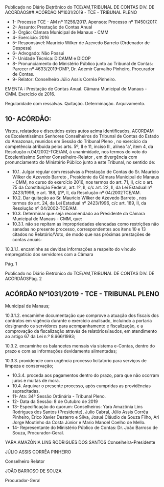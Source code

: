 Publicado  no  Diário  Eletrônico do TCE/AM,TRIBUNAL DE CONTAS DIV. DE ACÓRDÃOS## ACÓRDÃO Nº1031/2019 - TCE - TRIBUNAL PLENO

- 1- Processo TCE - AM nº 11256/2017. Apensos: Processo nº  11450/2017.
- 2- Assunto: Prestação de Contas Anual
- 3- Órgão: Câmara Municipal de Manaus - CMM
- 4- Exercício: 2016
- 5- Responsável: Mauricio Wilker de Azevedo Barreto (Ordenador de Despesa)
- 6- Advogado: Não Possui
- 7- Unidade Técnica: DICAMM e DICOP
- 8- Pronunciamento  do  Ministério  Público  junto  ao  Tribunal  de  Contas: Parecer  nº 4633/2019-DMP, Dr. Ademir Carvalho Pinheiro, Procurador de Contas.
- 9- Relator: Conselheiro Júlio Assis Corrêa Pinheiro.

EMENTA : Prestação  de  Contas  Anual. Câmara Municipal de Manaus - CMM. Exercício de 2016.

Regularidade com ressalvas. Quitação. Determinação. Arquivamento.

## 10-  ACÓRDÃO:

Vistos, relatados e discutidos estes autos acima identificados, ACORDAM os Excelentíssimos Senhores Conselheiros do Tribunal de Contas do Estado do Amazonas, reunidos em Sessão do Tribunal Pleno , no exercício da competência atribuída pelos arts. 5º, II e 11, inciso III, alínea 'a', item 4, da Resolução n.04/2002-TCE/AM, à unanimidade, nos termos do voto do Excelentíssimo Senhor Conselheiro-Relator , em divergência com pronunciamento do Ministério Público junto a este Tribunal, no sentido de:

- 10.1. Julgar regular com ressalvas a Prestação de Contas do Sr. Mauricio Wilker  de  Azevedo  Barreto , Presidente  da  Câmara  Municipal  de Manaus - CMM, no curso do exercício 2016, nos termos do art. 71, II, c/c  o  art.  75  da  Constituição  Federal,  art.  1º,  II,  c/c  art.  22,  II,  da  Lei Estadual  nº  2423/1996,  e  art.  188,  §1º,  II,  da  Resolução  nº  04/2002TCE/AM.
- 10.2. Dar quitação ao Sr. Mauricio Wilker de Azevedo Barreto , nos termos do art. 24, da Lei Estadual nº 2423/1996, c/c art. 189, II, da Resolução nº 04/2002-TCE/AM.
- 10.3. Determinar que seja recomendado ao Presidente da Câmara Municipal de Manaus - CMM, que:
- 10.3.1. não se repitam as impropriedades elencadas como restrições não sanadas no presente processo, correspondentes aos itens 10 e 13 citados no Relatório/Voto,  de  modo  que  nas  próximas  prestações  de contas anuais:

10.3.1.1. encaminhe  as  devidas  informações  a  respeito  do vínculo  empregatício  dos  servidores  com  a  Câmara

Pág. 1

Publicado  no  Diário  Eletrônico do TCE/AM,TRIBUNAL DE CONTAS DIV. DE ACÓRDÃOSPág. 2

## ACÓRDÃO Nº1031/2019 - TCE - TRIBUNAL PLENO

Municipal de Manaus;

10.3.1.2. encaminhe documentação que comprove a atuação dos fiscais dos contratos em  vigência durante o exercício analisado, incluindo a portaria designando os servidores  para  acompanhamento  e  fiscalização, e  a comprovação da fiscalização através de relatórios/laudos,  em  atendimento  ao  artigo  67  da  Lei n.º 8.666/1993;

10.3.2. encaminhe os balancetes mensais via sistema e-Contas, dentro do prazo e com as informações devidamente alimentadas;

10.3.3. providencie com urgência processo licitatório para serviços de limpeza e conservação;

- 10.3.4. proceda aos pagamentos dentro do prazo, para que não ocorram juros e multas de mora.
- 10.4. Arquivar o presente processo, após cumpridas as providências supracitadas.
- 11-  Ata: 34ª Sessão Ordinária - Tribunal Pleno.
- 12-  Data da Sessão: 8 de Outubro de 2019
- 13-  Especificação  do  quorum: Conselheiros: Yara  Amazônia  Lins  Rodrigues  dos Santos (Presidente), Julio Cabral, Júlio Assis Corrêa Pinheiro, Érico Xavier Desterro e Silva,  Josué  Cláudio  de  Souza  Filho,  Ari  Jorge  Moutinho  da  Costa  Júnior  e  Mario Manoel Coelho de Mello.
- 14-  Representante  do  Ministério  Público  de  Contas: Dr. João  Barroso  de  Souza, Procurador-Geral.

YARA AMAZÔNIA LINS RODRIGUES DOS SANTOS Conselheira-Presidente

JÚLIO ASSIS CORRÊA PINHEIRO

Conselheiro Relator

JOÃO BARROSO DE SOUZA

Procurador-Geral